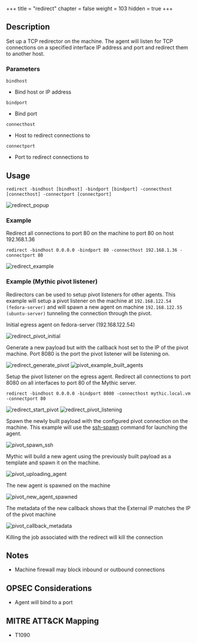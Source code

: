 +++
title = "redirect"
chapter = false
weight = 103
hidden = true
+++

## Description
Set up a TCP redirector on the machine. The agent will listen for TCP connections on a
specified interface IP address and port and redirect them to another host.

### Parameters
`bindhost`
 * Bind host or IP address

`bindport`
 * Bind port

`connecthost`
 * Host to redirect connections to

`connectport`
 * Port to redirect connections to

## Usage
```
redirect -bindhost [bindhost] -bindport [bindport] -connecthost [connecthost] -connectport [connectport]
```

![redirect_popup](../images/redirect_popup.png)

### Example
Redirect all connections to port 80 on the machine to port 80 on host 192.168.1.36

```
redirect -bindhost 0.0.0.0 -bindport 80 -connecthost 192.168.1.36 -connectport 80
```

![redirect_example](../images/redirect_example.png)

### Example (Mythic pivot listener)
Redirectors can be used to setup pivot listeners for other agents. This example will
setup a pivot listener on the machine at `192.168.122.54 (fedora-server)` and will spawn a new agent on
machine `192.168.122.55 (ubuntu-server)` tunneling the connection through the pivot.  

Initial egress agent on fedora-server (192.168.122.54)

![redirect_pivot_initial](../images/redirect_pivot_initial.png)

Generate a new payload but with the callback host set to the IP of the pivot machine. Port
8080 is the port the pivot listener will be listening on.

![redirect_generate_pivot](../images/redirect_generate_pivot.png)
![pivot_example_built_agents](../images/pivot_example_built_agents.png)

Setup the pivot listener on the egress agent. Redirect all connections to port 8080 on all
interfaces to port 80 of the Mythic server.

```
redirect -bindhost 0.0.0.0 -bindport 8080 -connecthost mythic.local.vm -connectport 80
```

![redirect_start_pivot](../images/redirect_start_pivot.png)
![redirect_pivot_listening](../images/redirect_pivot_listening.png)

Spawn the newly built payload with the configured pivot connection on the machine. This
example will use the [ssh-spawn](/agents/thanatos/commands/ssh-spawn/) command for
launching the agent.

![pivot_spawn_ssh](../images/pivot_spawn_ssh.png)

Mythic will build a new agent using the previously built payload as a template and spawn
it on the machine.

![pivot_uploading_agent](../images/pivot_uploading_agent.png)

The new agent is spawned on the machine

![pivot_new_agent_spawned](../images/pivot_new_agent_spawned.png)

The metadata of the new callback shows that the External IP matches the IP of the pivot
machine

![pivot_callback_metadata](../images/pivot_callback_metadata.png)

Killing the job associated with the redirect will kill the connection

## Notes
 - Machine firewall may block inbound or outbound connections

## OPSEC Considerations
 - Agent will bind to a port

## MITRE ATT&CK Mapping
  - T1090
